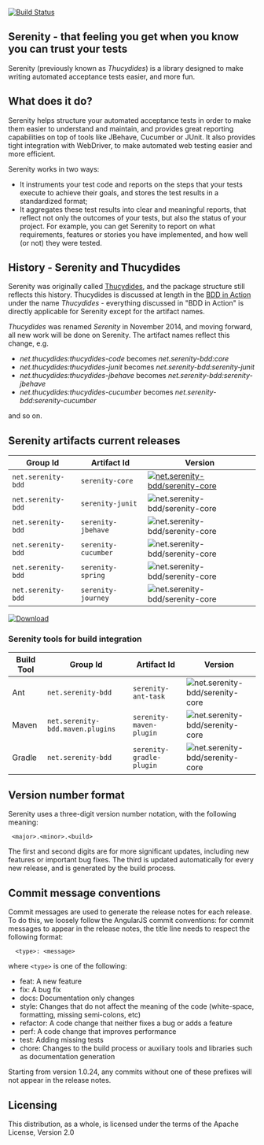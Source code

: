 [![Build Status](https://snap-ci.com/serenity-bdd/serenity-core/branch/master/build_image)](https://snap-ci.com/serenity-bdd/serenity-core/branch/master)


## Serenity - that feeling you get when you know you can trust your tests

Serenity (previously known as _Thucydides_) is a library designed to make writing automated acceptance tests easier, 
and more fun. 

## What does it do?

Serenity helps structure your automated acceptance tests in order to make them easier to understand and maintain, 
and provides great reporting capabilities on top of tools like JBehave, Cucumber or JUnit. It also provides tight integration 
with WebDriver, to make automated web testing easier and more efficient.

Serenity works in two ways:
  - It instruments your test code and reports on the steps that your tests execute to achieve their goals, and stores the test
  results in a standardized format;
  - It aggregates these test results into clear and meaningful reports, that reflect not only the outcomes of your tests,
  but also the status of your project. For example, you can get Serenity to report on what requirements, features or stories
  you have implemented, and how well (or not) they were tested.
  
## History - Serenity and Thucydides

Serenity was originally called [Thucydides](https://github.com/thucydides-webtests), and the package structure still reflects this history. 
Thucydides is discussed at length in the [BDD in Action](http://www.amazon.com/BDD-Action-Behavior-driven-development-lifecycle/dp/161729165X) 
under the name *Thucydides* - everything discussed in "BDD in Action" is directly applicable for Serenity except for the artifact names.

*Thucydides* was renamed *Serenity* in November 2014, and moving forward, all new work will be done on Serenity. The artifact names reflect this change, e.g.
  - *net.thucydides:thucydides-code* becomes *net.serenity-bdd:core*
  - *net.thucydides:thucydides-junit* becomes *net.serenity-bdd:serenity-junit*
  - *net.thucydides:thucydides-jbehave* becomes *net.serenity-bdd:serenity-jbehave*
  - *net.thucydides:thucydides-cucumber* becomes *net.serenity-bdd:serenity-cucumber*

and so on.

## Serenity artifacts current releases

| Group Id | Artifact Id | Version |
| -------- | ----------- | ------- |
| `net.serenity-bdd` | `serenity-core`     | [![net.serenity-bdd/serenity-core](https://maven-badges.herokuapp.com/maven-central/net.serenity-bdd/serenity-core/badge.svg)](https://maven-badges.herokuapp.com/maven-central/net.serenity-bdd/serenity-core)     |
| `net.serenity-bdd` | `serenity-junit`    | ![net.serenity-bdd/serenity-core](https://maven-badges.herokuapp.com/maven-central/net.serenity-bdd/serenity-junit/badge.svg)    |
| `net.serenity-bdd` | `serenity-jbehave`  | ![net.serenity-bdd/serenity-core](https://maven-badges.herokuapp.com/maven-central/net.serenity-bdd/serenity-jbehave/badge.svg)  |
| `net.serenity-bdd` | `serenity-cucumber` | ![net.serenity-bdd/serenity-core](https://maven-badges.herokuapp.com/maven-central/net.serenity-bdd/serenity-cucumber/badge.svg) |
| `net.serenity-bdd` | `serenity-spring`   | ![net.serenity-bdd/serenity-core](https://maven-badges.herokuapp.com/maven-central/net.serenity-bdd/serenity-spring/badge.svg)   |
| `net.serenity-bdd` | `serenity-journey`  | ![net.serenity-bdd/serenity-core](https://maven-badges.herokuapp.com/maven-central/net.serenity-bdd/serenity-journey/badge.svg)  |

[ ![Download](https://api.bintray.com/packages/bintray/jcenter/net.serenity-bdd%3Aserenity-core/images/download.svg) ](https://bintray.com/bintray/jcenter/net.serenity-bdd%3Aserenity-core/_latestVersion)

### Serenity tools for build integration

| Build Tool | Group Id | Artifact Id | Version |
| ---------- | -------- | ----------- | ------- |
| Ant    | `net.serenity-bdd` | `serenity-ant-task`  | ![net.serenity-bdd/serenity-core](https://maven-badges.herokuapp.com/maven-central/net.serenity-bdd/serenity-ant-task/badge.svg)  |
| Maven  | `net.serenity-bdd.maven.plugins` | `serenity-maven-plugin`  | ![net.serenity-bdd/serenity-core](https://maven-badges.herokuapp.com/maven-central/net.serenity-bdd.maven.plugins/serenity-maven-plugin/badge.svg)  |
| Gradle | `net.serenity-bdd` | `serenity-gradle-plugin`  | ![net.serenity-bdd/serenity-core](https://maven-badges.herokuapp.com/maven-central/net.serenity-bdd/serenity-maven-plugin/badge.svg)  |


## Version number format

Serenity uses a three-digit version number notation, with the following meaning:
```
 <major>.<minor>.<build>
```
The first and second digits are for more significant updates, including new features or important bug fixes. The third is 
updated automatically for every new release, and is generated by the build process.

## Commit message conventions
Commit messages are used to generate the release notes for each release. To do this, we loosely follow the AngularJS commit conventions: for commit messages to appear in the release notes, the title line needs to respect the following format:
```
  <type>: <message>
```

where `<type>` is one of the following:
  - feat: A new feature
  - fix: A bug fix
  - docs: Documentation only changes
  - style: Changes that do not affect the meaning of the code (white-space, formatting, missing semi-colons, etc)
  - refactor: A code change that neither fixes a bug or adds a feature
  - perf: A code change that improves performance
  - test: Adding missing tests
  - chore: Changes to the build process or auxiliary tools and libraries such as documentation generation

Starting from version 1.0.24, any commits without one of these prefixes will not appear in the release notes.

## Licensing

This distribution, as a whole, is licensed under the terms of the Apache License, Version 2.0
